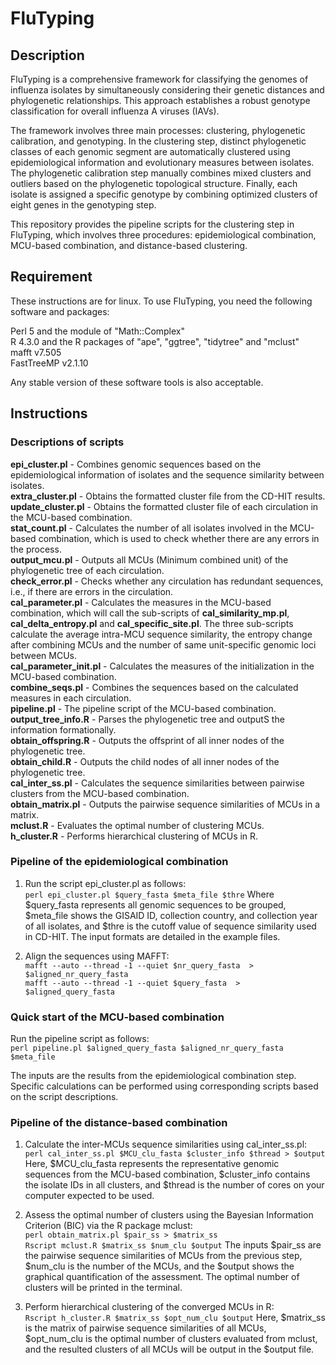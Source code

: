 # FluTyping
## Description
FluTyping is a comprehensive framework for classifying the genomes of influenza isolates by simultaneously considering their genetic distances and phylogenetic relationships. This approach establishes a robust genotype classification for overall influenza A viruses (IAVs).     
  
The framework involves three main processes: clustering, phylogenetic calibration, and genotyping. In the clustering step, distinct phylogenetic classes of each genomic segment are automatically clustered using epidemiological information and evolutionary measures between isolates. The phylogenetic calibration step manually combines mixed clusters and outliers based on the phylogenetic topological structure. Finally, each isolate is assigned a specific genotype by combining optimized clusters of eight genes in the genotyping step.    
  
This repository provides the pipeline scripts for the clustering step in FluTyping, which involves three procedures: epidemiological combination, MCU-based combination, and distance-based clustering.    

## Requirement  
These instructions are for linux. To use FluTyping, you need the following software and packages:  
  
Perl 5 and the module of "Math::Complex"  
R 4.3.0 and the R packages of "ape", "ggtree", "tidytree" and "mclust"      
mafft v7.505  
FastTreeMP v2.1.10   
  
Any stable version of these software tools is also acceptable.   

## Instructions
### Descriptions of scripts
**epi_cluster.pl** - Combines genomic sequences based on the epidemiological information of isolates and the sequence similarity between isolates.    
**extra_cluster.pl** - Obtains the formatted cluster file from the CD-HIT results.    
**update_cluster.pl** - Obtains the formatted cluster file of each circulation in the MCU-based combination.     
**stat_count.pl** - Calculates the number of all isolates involved in the MCU-based combination, which is used to check whether there are any errors in the process.      
**output_mcu.pl** - Outputs all MCUs (Minimum combined unit) of the phylogenetic tree of each circulation.    
**check_error.pl** - Checks whether any circulation has redundant sequences, i.e., if there are errors in the circulation.    
**cal_parameter.pl** - Calculates the measures in the MCU-based combination, which will call the sub-scripts of **cal_similarity_mp.pl**, **cal_delta_entropy.pl** and **cal_specific_site.pl**. The three sub-scripts calculate the average intra-MCU sequence similarity, the entropy change after combining MCUs and the number of same unit-specific genomic loci between MCUs.    
**cal_parameter_init.pl** - Calculates the measures of the initialization in the MCU-based combination.    
**combine_seqs.pl** - Combines the sequences based on the calculated measures in each circulation.  
**pipeline.pl** - The pipeline script of the MCU-based combination.  
**output_tree_info.R** - Parses the phylogenetic tree and outputS the information formationally.  
**obtain_offspring.R** - Outputs the offsprint of all inner nodes of the phylogenetic tree.  
**obtain_child.R** - Outputs the child nodes of all inner nodes of the phylogenetic tree.  
**cal_inter_ss.pl** - Calculates the sequence similarities between pairwise clusters from the MCU-based combination.  
**obtain_matrix.pl** - Outputs the pairwise sequence similarities of MCUs in a matrix.  
**mclust.R** - Evaluates the optimal number of clustering MCUs.  
**h_cluster.R** - Performs hierarchical clustering of MCUs in R.    
  

### Pipeline of the epidemiological combination  
1. Run the script epi_cluster.pl as follows:  
`perl epi_cluster.pl $query_fasta $meta_file $thre`
Where $query_fasta represents all genomic sequences to be grouped, $meta_file shows the GISAID ID, collection country, and collection year of all isolates, and $thre is the cutoff value of sequence similarity used in CD-HIT. The input formats are detailed in the example files.   

2. Align the sequences using MAFFT:    
`mafft --auto --thread -1 --quiet $nr_query_fasta  > $aligned_nr_query_fasta`  
`mafft --auto --thread -1 --quiet $query_fasta  > $aligned_query_fasta`  
  
### Quick start of the MCU-based combination  
Run the pipeline script as follows:  
`perl pipeline.pl $aligned_query_fasta $aligned_nr_query_fasta $meta_file`  
  
The inputs are the results from the epidemiological combination step. Specific calculations can be performed using corresponding scripts based on the script descriptions.  

### Pipeline of the distance-based combination  
1. Calculate the inter-MCUs sequence similarities using cal_inter_ss.pl:   
`perl cal_inter_ss.pl $MCU_clu_fasta $cluster_info $thread > $output`    
Here, $MCU_clu_fasta represents the representative genomic sequences from the MCU-based combination, $cluster_info contains the isolate IDs in all clusters, and $thread is the number of cores on your computer expected to be used.

2. Assess the optimal number of clusters using the Bayesian Information Criterion (BIC) via the R package mclust:    
`perl obtain_matrix.pl $pair_ss > $matrix_ss`  
`Rscript mclust.R $matrix_ss $num_clu $output`
The inputs $pair_ss are the pairwise sequence similarities of MCUs from the previous step, $num_clu is the number of the MCUs, and the $output shows the graphical quantification of the assessment. The optimal number of clusters will be printed in the terminal.

3. Perform hierarchical clustering of the converged MCUs in R:  
`Rscript h_cluster.R $matrix_ss $opt_num_clu $output`
Here, $matrix_ss is the matrix of pairwise sequence similarities of all MCUs, $opt_num_clu is the optimal number of clusters evaluated from mclust, and the resulted clusters of all MCUs will be output in the $output file.  









